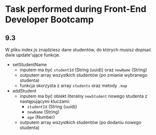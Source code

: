 # Task performed during Front-End Developer Bootcamp 
## 9.3

W pliku index.js znajdziesz dane studentów, do których musisz dopisać dwie update'ujące funkcje.

- setStudentName
  - inputem ma być `studentId` (String (uuid)) oraz `newName` (String)
  - outputem array wszystkich studentów (po zmianie wybranego studenta)
  - funkcja skorzysta z array `students` oraz metody `.map`
- addStudent
  - inputem ma być obiekt literalny `newStudent` nowego studenta z następującymi kluczami:
    - `studentId` (String (uuid))
    - `newName` (String)
    - `age` (Number)
  - outputem array wszystkich studentów (po dodaniu nowego studenta)
